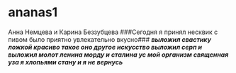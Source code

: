 # ananas1
Анна Немцева и Карина Беззубцева
###Сегодня я принял несквик с пивом было приятно увлекательно вкусно###
***выложил свастику ложкой красиво такое оно другое искусство выложил серп и выложил молот ленина морду и сталина ус мой организм священная уза я хлопьями стану и я не вернусь***
